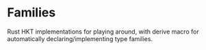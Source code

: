 # Families

Rust HKT implementations for playing around, with derive macro for automatically declaring/implementing type families.


